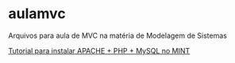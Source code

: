 ﻿# aulamvc
Arquivos para aula de MVC na matéria de Modelagem de Sistemas

[Tutorial para instalar APACHE + PHP + MySQL no MINT](https://matheuslima.com.br/instalando-o-apache-php-72-mysql-lamp "Tutorial LAMP" )